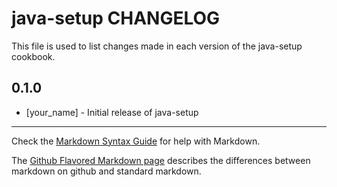 java-setup CHANGELOG
====================

This file is used to list changes made in each version of the java-setup cookbook.

0.1.0
-----
- [your_name] - Initial release of java-setup

- - -
Check the [Markdown Syntax Guide](http://daringfireball.net/projects/markdown/syntax) for help with Markdown.

The [Github Flavored Markdown page](http://github.github.com/github-flavored-markdown/) describes the differences between markdown on github and standard markdown.
